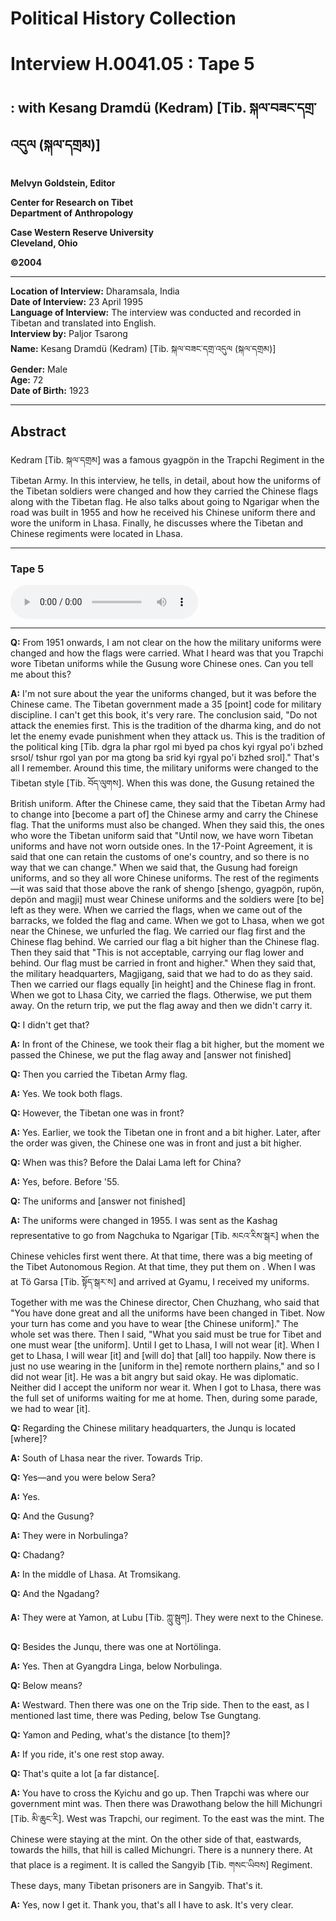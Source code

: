 # Political History Collection  
# Interview H.0041.05 : Tape 5  
##  : with Kesang Dramdü (Kedram) [Tib. སྐལ་བཟང་དགྲ་འདུལ (སྐལ་དགྲམ)]  
  
**Melvyn Goldstein, Editor**  

**Center for Research on Tibet**  
**Department of Anthropology**  

**Case Western Reserve University**  
**Cleveland, Ohio**  

**©2004**  

---  
**Location of Interview:** Dharamsala, India  
**Date of Interview:** 23 April 1995  
**Language of Interview:** The interview was conducted and recorded in Tibetan and translated into English.  
**Interview by:** Paljor Tsarong  
**Name:** Kesang Dramdü (Kedram) [Tib. སྐལ་བཟང་དགྲ་འདུལ (སྐལ་དགྲམ)]  
**Gender:** Male  
**Age:** 72  
**Date of Birth:** 1923  
  
---  
## Abstract  

 Kedram [Tib. སྐལ་དགྲམ] was a famous gyagpön in the Trapchi Regiment in the Tibetan Army. In this interview, he tells, in detail, about how the uniforms of the Tibetan soldiers were changed and how they carried the Chinese flags along with the Tibetan flag. He also talks about going to Ngarigar when the road was built in 1955 and how he received his Chinese uniform there and wore the uniform in Lhasa. Finally, he discusses where the Tibetan and Chinese regiments were located in Lhasa.   

---  
### Tape 5  

<audio controls>
<source src="https://tile.loc.gov/storage-services/service/asian/asiantoha/H_0041_05/H_0041_05.mp3" type="audio/mp3">
Your browser does not support the audio element.
</audio>  

---

**Q:**  From 1951 onwards, I am not clear on the how the military uniforms were changed and how the flags were carried. What I heard was that you Trapchi wore Tibetan uniforms while the Gusung wore Chinese ones. Can you tell me about this?   

**A:**  I'm not sure about the year the uniforms changed, but it was before the Chinese came. The Tibetan government made a 35 [point] code for military discipline. I can't get this book, it's very rare. The conclusion said, "Do not attack the enemies first. This is the tradition of the dharma king, and do not let the enemy evade punishment when they attack us. This is the tradition of the political king [Tib. dgra la phar rgol mi byed pa chos kyi rgyal po'i bzhed srsol/ tshur rgol yan por ma gtong ba srid kyi rgyal po'i bzhed srol]." That's all I remember. Around this time, the military uniforms were changed to the Tibetan style [Tib. བོད་ལུགས]. When this was done, the Gusung retained the British uniform. After the Chinese came, they said that the Tibetan Army had to change into [become a part of] the Chinese army and carry the Chinese flag. That the uniforms must also be changed. When they said this, the ones who wore the Tibetan uniform said that "Until now, we have worn Tibetan uniforms and have not worn outside ones. In the 17-Point Agreement, it is said that one can retain the customs of one's country, and so there is no way that we can change." When we said that, the Gusung had foreign uniforms, and so they all wore Chinese uniforms. The rest of the regiments—it was said that those above the rank of shengo [shengo, gyagpön, rupön, depön and magji] must wear Chinese uniforms and the soldiers were [to be] left as they were. When we carried the flags, when we came out of the barracks, we folded the flag and came. When we got to Lhasa, when we got near the Chinese, we unfurled the flag. We carried our flag first and the Chinese flag behind. We carried our flag a bit higher than the Chinese flag. Then they said that "This is not acceptable, carrying our flag lower and behind. Our flag must be carried in front and higher." When they said that, the military headquarters, Magjigang, said that we had to do as they said. Then we carried our flags equally [in height] and the Chinese flag in front. When we got to Lhasa City, we carried the flags. Otherwise, we put them away. On the return trip, we put the flag away and then we didn't carry it.   

**Q:**  I didn't get that?   

**A:**  In front of the Chinese, we took their flag a bit higher, but the moment we passed the Chinese, we put the flag away and [answer not finished]   

**Q:**  Then you carried the Tibetan Army flag.   

**A:**  Yes. We took both flags.   

**Q:**  However, the Tibetan one was in front?   

**A:**  Yes. Earlier, we took the Tibetan one in front and a bit higher. Later, after the order was given, the Chinese one was in front and just a bit higher.   

**Q:**  When was this? Before the Dalai Lama left for China?   

**A:**  Yes, before. Before '55.   

**Q:**  The uniforms and [answer not finished]   

**A:**  The uniforms were changed in 1955. I was sent as the Kashag representative to go from Nagchuka to Ngarigar [Tib. མངའ་རིས་སྒར] when the Chinese vehicles first went there. At that time, there was a big meeting of the Tibet Autonomous Region. At that time, they put them on . When I was at Tö Garsa [Tib. སྟོད་སྒར་ས] and arrived at Gyamu, I received my uniforms. Together with me was the Chinese director, Chen Chuzhang, who said that "You have done great and all the uniforms have been changed in Tibet. Now your turn has come and you have to wear [the Chinese uniform]." The whole set was there. Then I said, "What you said must be true for Tibet and one must wear [the uniform]. Until I get to Lhasa, I will not wear [it]. When I get to Lhasa, I will wear [it] and [will do] that [all] too happily. Now there is just no use wearing in the [uniform in the] remote northern plains," and so I did not wear [it]. He was a bit angry but said okay. He was diplomatic. Neither did I accept the uniform nor wear it. When I got to Lhasa, there was the full set of uniforms waiting for me at home. Then, during some parade, we had to wear [it].   

**Q:**  Regarding the Chinese military headquarters, the Junqu is located [where]?   

**A:**  South of Lhasa near the river. Towards Trip.   

**Q:**  Yes—and you were below Sera?   

**A:**  Yes.   

**Q:**  And the Gusung?   

**A:**  They were in Norbulinga?   

**Q:**  Chadang?   

**A:**  In the middle of Lhasa. At Tromsikang.   

**Q:**  And the Ngadang?   

**A:**  They were at Yamon, at Lubu [Tib. ཀླུ་སྦུག]. They were next to the Chinese.   

**Q:**  Besides the Junqu, there was one at Nortölinga.   

**A:**  Yes. Then at Gyangdra Linga, below Norbulinga.   

**Q:**  Below means?   

**A:**  Westward. Then there was one on the Trip side. Then to the east, as I mentioned last time, there was Peding, below Tse Gungtang.   

**Q:**  Yamon and Peding, what's the distance [to them]?   

**A:**  If you ride, it's one rest stop away.   

**Q:**  That's quite a lot [a far distance[.   

**A:**  You have to cross the Kyichu and go up. Then Trapchi was where our government mint was. Then there was Drawothang below the hill Michungri [Tib. མི་ཆུང་རི]. West was Trapchi, our regiment. To the east was the mint. The Chinese were staying at the mint. On the other side of that, eastwards, towards the hills, that hill is called Michungri. There is a nunnery there. At that place is a regiment. It is called the Sangyib [Tib. གསང་ཡིབས] Regiment. These days, many Tibetan prisoners are in Sangyib. That's it.   

**A:**  Yes, now I get it. Thank you, that's all I have to ask. It's very clear.   

